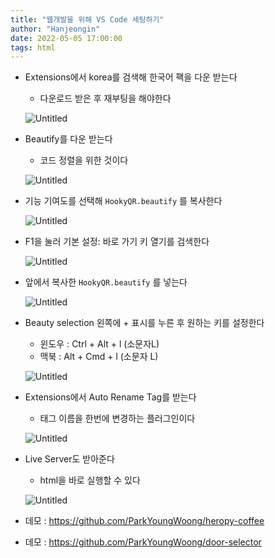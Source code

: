 ```yaml
---
title: "웹개발을 위해 VS Code 세팅하기"
author: "Hanjeongin"
date: 2022-05-05 17:00:00
tags: html
---
```


- Extensions에서 korea를 검색해 한국어 팩을 다운 받는다
    - 다운로드 받은 후 재부팅을 해야한다
    
    ![Untitled](/images/html_vscode/Untitled.png)
    
- Beautify를 다운 받는다
    - 코드 정렬을 위한 것이다
    
    ![Untitled](/images/html_vscode/Untitled%201.png)
    
- 기능 기여도를 선택해 `HookyQR.beautify` 를 복사한다
    
    ![Untitled](/images/html_vscode/Untitled%202.png)
    
- F1을 눌러 기본 설정: 바로 가기 키 열기를 검색한다
    
    ![Untitled](/images/html_vscode/Untitled%203.png)
    
- 앞에서 복사한 `HookyQR.beautify` 를 넣는다
    
    ![Untitled](/images/html_vscode/Untitled%204.png)
    
- Beauty selection 왼쪽에 + 표시를 누른 후 원하는 키를 설정한다
    - 윈도우 : Ctrl + Alt + l (소문자L)
    - 맥북 : Alt + Cmd  + l (소문자 L)
    
    ![Untitled](/images/html_vscode/Untitled%205.png)
    
- Extensions에서 Auto Rename Tag를 받는다
    - 태그 이름을 한번에 변경하는 플러그인이다
    
    ![Untitled](/images/html_vscode/Untitled%206.png)
    
- Live Server도 받아준다
    - html을 바로 실행할 수 있다
    
    ![Untitled](/images/html_vscode/Untitled%207.png)
    
- 데모 : https://github.com/ParkYoungWoong/heropy-coffee
- 데모 : https://github.com/ParkYoungWoong/door-selector